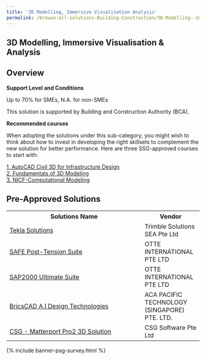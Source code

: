 ```yaml
---
title: '3D Modelling, Immersive Visualisation Analysis'
permalink: /browse-all-solutions-Building-Construction/3D-Modelling--Immersive-Visualisation-Analysis
---
```


## 3D Modelling, Immersive Visualisation & Analysis
## Overview

**Support Level and Conditions**

Up to 70% for SMEs, N.A. for non-SMEs

This solution is supported by Building and Construction Authority (BCA).

**Recommended courses**

When adopting the solutions under this sub-category, you might wish to think about how to invest in developing the right skillsets to complement the new solution for better performance. Here are three SSG-approved courses to start with:

<a href='https://sfec.enterprisejobskills.gov.sg/Course_Internet/CourseDetail.aspx?CoursesReferenceNumber=TGS-2021005539'  target='_blank' rel='noopener'>1. AutoCAD Civil 3D for Infrastructure Design</a><br>
<a href='https://sfec.enterprisejobskills.gov.sg/Course_Internet/CourseDetail.aspx?CoursesReferenceNumber=TGS-2021006611'  target='_blank' rel='noopener'>2. Fundamentals of 3D Modeling</a><br>
<a href='https://sfec.enterprisejobskills.gov.sg/Course_Internet/CourseDetail.aspx?CoursesReferenceNumber=TGS-2021006714'  target='_blank' rel='noopener'>3. NICF-Computational Modeling </a><br>

## Pre-Approved Solutions

<table>
<tr>
<th style='width: auto;'><b>Solutions Name</b></th>
<th style='width: 30%;'><b>Vendor</b></th>
</tr>
<tr>
<td><a href='/productivity-solutions-grant/solutionrepo/solution1536' target='_blank'>Tekla Solutions</a><br></td>
<td>Trimble Solutions SEA Pte Ltd</td>
</tr>
<tr>
<td><a href='/productivity-solutions-grant/solutionrepo/solution2462' target='_blank'>SAFE Post-Tension Suite</a><br></td>
<td>OTTE INTERNATIONAL PTE LTD</td>
</tr>
<tr>
<td><a href='/productivity-solutions-grant/solutionrepo/solution2484' target='_blank'>SAP2000 Ultimate Suite</a><br></td>
<td>OTTE INTERNATIONAL PTE LTD</td>
</tr>
<tr>
<td><a href='/productivity-solutions-grant/solutionrepo/solution2735' target='_blank'>BricsCAD A.I Design Technologies</a><br></td>
<td>ACA PACIFIC TECHNOLOGY (SINGAPORE) PTE. LTD.</td>
</tr>
<tr>
<td><a href='/productivity-solutions-grant/solutionrepo/solution2884' target='_blank'>CSG - Matterport Pro2 3D Solution</a><br></td>
<td>CSG Software Pte Ltd</td>
</tr>
</table>

{% include banner-psg-survey.html %}
